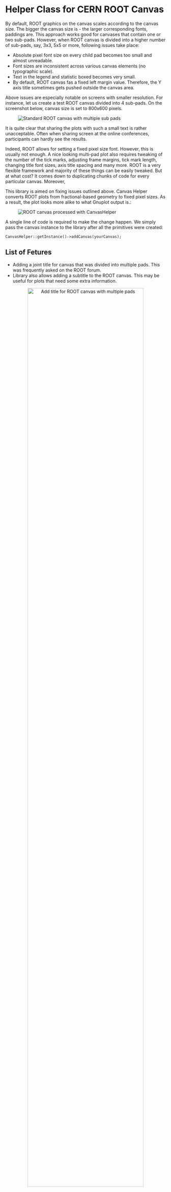 Helper Class for CERN ROOT Canvas
=================================

By default, ROOT graphics on the canvas scales according to the canvas size. The bigger the canvas size is - the larger corresponding fonts, paddings are. This approach works good for canvases that contain one or two sub-pads. However, when ROOT canvas is divided into a higher number of sub-pads, say, 3x3, 5x5 or more, following issues take place:

* Absolute pixel font size on every child pad becomes too small and almost unreadable.
* Font sizes are inconsistent across various canvas elements (no typographic scale).
* Text in the legend and statistic boxed becomes very small.
* By default, ROOT canvas fas a fixed left margin value. Therefore, the Y axis title sometimes gets pushed outside the canvas area.

Above issues are especially notable on screens with smaller resolution. For instance, let us create a test ROOT canvas divided into 4 sub-pads. On the screenshot below, canvas size is set to 800x600 pixels. 

<figure>
  <img src="https://raw.githubusercontent.com/petrstepanov/root-canvas-helper/main/resources/canvas-default.png" alt="Standard ROOT canvas with multiple sub pads" />
</figure>

It is quite clear that sharing the plots with such a small text is rather unacceptable. Often when sharing screen at the online conferences, participants can hardly see the results.

Indeed, ROOT allows for setting a fixed pixel size font. However, this is usually not enough. A nice looking multi-pad plot also requires tweaking of the number of the tick marks, adjusting frame margins, tick mark length, changing title font sizes, axis title spacing and many more. ROOT is a very flexible framework and majority of these things can be easily tweaked. But at what cost? It comes down to duplicating chunks of code for every particular canvas. Moreover, 

This library is aimed on fixing issues outlined above. Canvas Helper converts ROOT plots from fractional-based geometry to fixed pixel sizes. As a result, the plot looks more alike to what Gnuplot output is.:

<figure>
  <img src="https://raw.githubusercontent.com/petrstepanov/root-canvas-helper/main/resources/canvas-processed.png" alt="ROOT canvas processed with CanvasHelper" />
</figure>

A single line of code is required to make the change happen. We simply pass the canvas instance to the library after all the primitives were created:
```
CanvasHelper::getInstance()->addCanvas(yourCanvas);
```

List of Fetures
---------------
* Adding a joint title for canvas that was divided into multiple pads. This was frequently asked on the ROOT forum.
* Library also allows adding a subtitle to the ROOT canvas. This may be useful for plots that need some extra information.

<p align="center">
  <img width="85%" src="https://raw.githubusercontent.com/petrstepanov/root-canvas-helper/main/resources/multi-pad-canvas-title.png" alt="Add title for ROOT canvas with multiple pads" />
</p>

* Impemented rounding of the parameter values and errors inside the statistics box. Parameter values round to the first significant digit of their errors. This improves visual clarity of the data.

<p align="center">
  <img width="85%" src="https://raw.githubusercontent.com/petrstepanov/root-canvas-helper/main/resources/cern-root-parameter-values-rounding.png" alt="Rounding of the parameter values for ROOT statistics box" />
</p>

* Stat boxes and legends can be force aligned to canvas edges. Single edge or a combination of two (e.g. top & left, bottom & right) are supported.

* Another cool feature is that registered canvases and sub-pads automatically re-adjust all the dimensions and their primitives upon the resize event.

<p align="center">
  <img width="85%" src="https://raw.githubusercontent.com/petrstepanov/root-canvas-helper/main/resources/canvas-resize.png" alt="Resizing a ROOT canvas" />
</p>

Installation with CMake
-----------------------

This is the preferred installation option. type of installation is more advances but will require users to have `cmake` program installed on computer. Usually CMake is included in Linux "Development Tools" group package. Similarly, ROOT environment should be sourced in the current shell. We clone the project and create the out-of-source build folder:
```
mkdir -p ~/Downloads
cd ~/Downloads
git clone https://github.com/petrstepanov/root-canvas-helper
mkdir -p ./root-canvas-helper-build && cd ./root-canvas-helper-build
```

CMake file `CMakeLists.txt` in the project root folder includes directions to do build and install everything we need. Next we generate the `Makefile`, and invoke the `install` target that depends on other required targets (generate dictionary, create shared libaray, build and link the executable, install generated files in corresponding locations):
```
cmake -DCMAKE_CXX_STANDARD=`root-config --cflags | grep -Po std=c\\+\\+\\d+ | grep -Po \\d+` ../root-canvas-helper
cmake --build . --target install
```

Above we extract the C++ standard version that the ROOT framework was built with from the `root-config --cflags` command. We need to do it beacuse ROOT-based programs should be compiled with the same C++ standard that of the ROOT framework itself.

Installation is now complete. Now users should be able to run `root demo.cpp` command to check the library features.

**Tip**. If ROOT was installed globally and user does not have the administrative permissions, library can be installed in users home folder. This required adding following cache variable at the buildfile generation:
```
-DCMAKE_INSTALL_PREFIX=$HOME/.local
```
Additionally user needs to add corresponding locations to the environment:
* `$HOME/.local/bin` must be added to `$PATH`.
* `$HOME/.local/lib` needs to appear in `$LD_LIBRARY_PATH`.
* `$HOME/.local/include` should be present in `$CPLUS_INCLUDE_PATH`.

This should do the trick.

Manual Installation
-------------------

To make use of this helper class, first make sure your ROOT environmant is set up in the shell process `source <your-root-install-location>/bin/thisroot.*`). It is required for the `root-config` executable to be included in the system `PATH` environment variable. Next check out the repository:
```
mkdir -p ~/Downloads
cd ~/Downloads
git clone https://github.com/petrstepanov/root-canvas-helper
cd ./root-canvas-helper/src
```

Next, enter the Cling interpreter shell and compile a shared library from sources:
```
root
.L CanvasHelper.cpp+
.q
```

Now that the shared library is compiled we install the `.so` library, `.pcm` dictionary and `*.h` header files. Having ROOT directories already sources in the system environment, we simply integrate the library, its public header, and other files into the ROOT system folder. Commands below may require root persissions `sudo`:
```
cp CanvasHelper*.so CanvasHelper*.pcm CanvasHelper*.d `root-config --libdir`
cp CanvasHelper*.h `root-config --incdir`
cp demo.cpp $ROOTSYS/macros
```

Now that the library is installed and `demo.cpp` script is located in ROOT `macros` folder, user should be able to run the `demo.cpp` independent of the current working folder location:
```
root demo.cpp
```


Use library in a ROOT Macro or ROOT-Based program
--------------------------------------------------
After the library was installed, it needs to be loaded into the interpreter session in your ROOT script:
```
#ifdef __CINT__
  gSystem->Load("CanvasHelper_cpp.so");
#endif
```

If developing a ROOT-based project (not a ROOT macro script), corresponding library header file needs to be included `#include <CanvasHelper.h>`. Additionally, the ROOT-based program needs to be link against the Canvas Helper shared library installed in `$ROOTSYS/lib`.

Code Sample
-----------------------------------------------------

Below please find a snippet that demonstrates basic functionality of the library.
```
TODO: write example use
```

Refer to the source code and let me nkow if there are any questions.

Contribute and Integrate with Development Environment
-----------------------------------------------------

Feel free to contribute or suggest any useful features. Library can be compiled with debug symbols and/or imported to the IDE of your choice. Following CMake variable should be specified to successfully build the library in the IDE:

```
CMAKE_CXX_STANDARD=<root-cxx-standard-version> 
ROOT_DIR=<path-to-root-compiled-with-debug-symbols>/cmake
```

Thank you for your attention.
